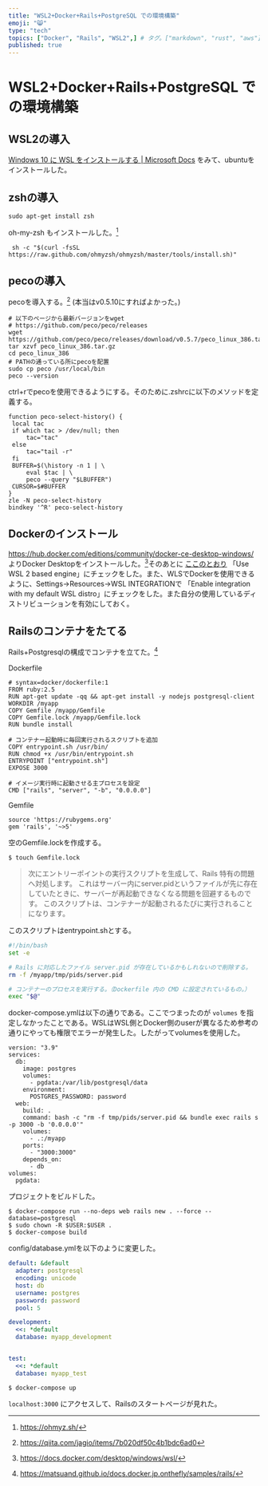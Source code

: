 ```yaml
---
title: "WSL2+Docker+Rails+PostgreSQL での環境構築"
emoji: "😸"
type: "tech"
topics: ["Docker", "Rails", "WSL2",] # タグ。["markdown", "rust", "aws"]のように指定する
published: true
---
```


# WSL2+Docker+Rails+PostgreSQL での環境構築

## WSL2の導入

[Windows 10 に WSL をインストールする | Microsoft Docs](https://docs.microsoft.com/ja-jp/windows/wsl/install-win10) をみて、ubuntuをインストールした。

## zshの導入

```
sudo apt-get install zsh
```

oh-my-zsh もインストールした。[^1]

[^1]: https://ohmyz.sh/

```
 sh -c "$(curl -fsSL https://raw.github.com/ohmyzsh/ohmyzsh/master/tools/install.sh)"
 ```

## pecoの導入

pecoを導入する。[^2] (本当はv0.5.10にすればよかった。)

[^2]: https://qiita.com/jagio/items/7b020df50c4b1bdc6ad0

```
# 以下のページから最新バージョンをwget
# https://github.com/peco/peco/releases
wget https://github.com/peco/peco/releases/download/v0.5.7/peco_linux_386.tar.gz
tar xzvf peco_linux_386.tar.gz
cd peco_linux_386
# PATHの通っている所にpecoを配置
sudo cp peco /usr/local/bin
peco --version
```

ctrl+rでpecoを使用できるようにする。そのために.zshrcに以下のメソッドを定義する。

```.zshrc
function peco-select-history() {
 local tac
 if which tac > /dev/null; then
     tac="tac"
 else
     tac="tail -r"
 fi
 BUFFER=$(\history -n 1 | \
     eval $tac | \
     peco --query "$LBUFFER")
 CURSOR=$#BUFFER
}
zle -N peco-select-history
bindkey '^R' peco-select-history
```

## Dockerのインストール

https://hub.docker.com/editions/community/docker-ce-desktop-windows/ よりDocker Desktopをインストールした。[^3]そのあとに [ここのとおり](https://docs.docker.com/desktop/windows/wsl/#install) 「Use WSL 2 based engine」にチェックをした。また、WLSでDockerを使用できるように、Settings->Resources->WSL INTEGRATIONで 「Enable integration with my default WSL distro」にチェックをした。また自分の使用しているディストリビューションを有効にしておく。


[^3]: https://docs.docker.com/desktop/windows/wsl/

## Railsのコンテナをたてる

Rails+Postgresqlの構成でコンテナを立てた。[^4]

Dockerfile

```Dokcerfile
# syntax=docker/dockerfile:1
FROM ruby:2.5
RUN apt-get update -qq && apt-get install -y nodejs postgresql-client
WORKDIR /myapp
COPY Gemfile /myapp/Gemfile
COPY Gemfile.lock /myapp/Gemfile.lock
RUN bundle install

# コンテナー起動時に毎回実行されるスクリプトを追加
COPY entrypoint.sh /usr/bin/
RUN chmod +x /usr/bin/entrypoint.sh
ENTRYPOINT ["entrypoint.sh"]
EXPOSE 3000

# イメージ実行時に起動させる主プロセスを設定
CMD ["rails", "server", "-b", "0.0.0.0"]
```

Gemfile

```Gemfile
source 'https://rubygems.org'
gem 'rails', '~>5'
```

空のGemfile.lockを作成する。

```
$ touch Gemfile.lock
```

> 次にエントリーポイントの実行スクリプトを生成して、Rails 特有の問題へ対処します。 これはサーバー内にserver.pidというファイルが先に存在していたときに、サーバーが再起動できなくなる問題を回避するものです。 このスクリプトは、コンテナーが起動されるたびに実行されることになります。

このスクリプトはentrypoint.shとする。

```sh
#!/bin/bash
set -e

# Rails に対応したファイル server.pid が存在しているかもしれないので削除する。
rm -f /myapp/tmp/pids/server.pid

# コンテナーのプロセスを実行する。（Dockerfile 内の CMD に設定されているもの。）
exec "$@"
```

docker-compose.ymlは以下の通りである。ここでつまったのが `volumes` を指定しなかったことである。WSLはWSL側とDocker側のuserが異なるため参考の通りにやっても権限でエラーが発生した。したがってvolumesを使用した。

```
version: "3.9"
services:
  db:
    image: postgres
    volumes:
      - pgdata:/var/lib/postgresql/data
    environment:
      POSTGRES_PASSWORD: password
  web:
    build: .
    command: bash -c "rm -f tmp/pids/server.pid && bundle exec rails s -p 3000 -b '0.0.0.0'"
    volumes:
      - .:/myapp
    ports:
      - "3000:3000"
    depends_on:
      - db
volumes:
  pgdata:
```

プロジェクトをビルドした。

```
$ docker-compose run --no-deps web rails new . --force --database=postgresql
$ sudo chown -R $USER:$USER .
$ docker-compose build
```

config/database.ymlを以下のように変更した。

```config/database.yml
default: &default
  adapter: postgresql
  encoding: unicode
  host: db
  username: postgres
  password: password
  pool: 5

development:
  <<: *default
  database: myapp_development


test:
  <<: *default
  database: myapp_test
```

```
$ docker-compose up
```

`localhost:3000` にアクセスして、Railsのスタートページが見れた。

[^4]: https://matsuand.github.io/docs.docker.jp.onthefly/samples/rails/

